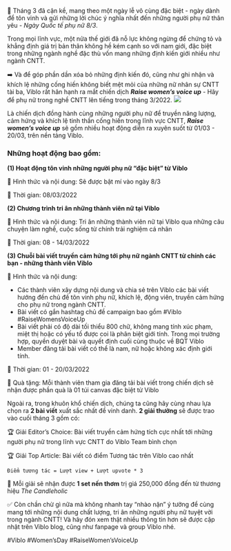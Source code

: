 🎊 Tháng 3 đã cận kề, mang theo một ngày lễ vô cùng đặc biệt - ngày dành để tôn vinh và gửi những lời chúc ý nghĩa nhất đến những người phụ nữ thân yêu - *Ngày Quốc tế phụ nữ 8/3*. 

Trong mọi lĩnh vực, một nửa thế giới đã nỗ lực không ngừng để chứng tỏ và khẳng định giá trị bản thân không hề kém cạnh so với nam giới, đặc biệt trong những ngành nghề đặc thù vốn mang những định kiến giới nhiều như ngành CNTT. 

➡️ Và để góp phần dần xóa bỏ những định kiến đó, cũng như ghi nhận và khích lệ những cống hiến không biết mệt mỏi của những nữ nhân sự CNTT tài ba, Viblo rất hân hạnh ra mắt chiến dịch ***Raise women’s voice up*** - Hãy để phụ nữ trong nghề CNTT lên tiếng trong tháng 3/2022.
![](https://images.viblo.asia/4d1e3482-f2cc-48f0-a4c7-de559cfbe1f5.png)

Là chiến dịch đồng hành cùng những người phụ nữ để truyền năng lượng, cảm hứng và khích lệ tinh thần cống hiến trong lĩnh vực CNTT, ***Raise women’s voice up*** sẽ gồm nhiều hoạt động diễn ra xuyên suốt từ 01/03 - 20/03, trên nền tảng Viblo.

### Những hoạt động bao gồm:

**(1) Hoạt động tôn vinh những người phụ nữ “đặc biệt” từ Viblo**

📌 Hình thức và nội dung: Sẽ được bật mí vào ngày 8/3

📌 Thời gian: 08/03/2022

**(2) Chương trình tri ân những thành viên nữ tại Viblo**

📌 Hình thức và nội dung: Tri ân những thành viên nữ tại Viblo qua những câu chuyện làm nghề, cuộc sống từ chính trải nghiệm cá nhân

📌 Thời gian: 08 - 14/03/2022

**(3) Chuỗi bài viết truyền cảm hứng tới phụ nữ ngành CNTT từ chính các bạn - những thành viên Viblo**

📌 Hình thức và nội dung: 

- Các thành viên xây dựng nội dung và chia sẻ trên Viblo các bài viết hướng đến chủ đề tôn vinh phụ nữ, khích lệ, động viên, truyền cảm hứng cho phụ nữ trong ngành CNTT.
- Bài viết có gắn hashtag chủ đề campaign bao gồm #Viblo #RaiseWomensVoiceUp
- Bài viết phải có độ dài tối thiểu 800 chữ, không mang tính xúc phạm, miệt thị hoặc có yếu tố được coi là phân biệt giới tính. Trong mọi trường hợp, quyền duyệt bài và quyết định cuối cùng thuộc về BQT Viblo
- Member đăng tải bài viết có thể là nam, nữ hoặc không xác định giới tính.

📌 Thời gian: 01 - 20/03/2022

📌 Quà tặng: Mỗi thành viên tham gia đăng tải bài viết trong chiến dịch sẽ nhận được phần quà là 01 túi canvas đặc biệt từ Viblo

Ngoài ra, trong khuôn khổ chiến dịch, chúng ta cũng hãy cùng nhau lựa chọn ra **2 bài viết** xuất sắc nhất để vinh danh. **2 giải thưởng** sẽ được trao vào cuối tháng 3 gồm có:

🏆 Giải Editor’s Choice: Bài viết truyền cảm hứng tích cực nhất tới những người phụ nữ trong lĩnh vực CNTT do Viblo Team bình chọn

🏆 Giải Top Article: Bài viết có điểm Tương tác trên Viblo cao nhất

	Điểm tương tác = Lượt view + Lượt upvote * 3
    
🎁 Mỗi giải sẽ nhận được **1 set nến thơm** trị giá 250,000 đồng đến từ thương hiệu *The Candleholic*

✅ Còn chần chừ gì nữa mà không nhanh tay “nhào nặn” ý tưởng để cùng mang tới những nội dung chất lượng, tri ân những người phụ nữ tuyệt vời trong ngành CNTT! Và hãy đón xem thật nhiều thông tin hơn sẽ được cập nhật trên Viblo blog, cũng như fanpage và group Viblo nhé.

#Viblo #Women’sDay #RaiseWomen’sVoiceUp